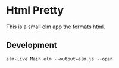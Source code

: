 # Html Pretty

This is a small elm app the formats html.

## Development

```
elm-live Main.elm --output=elm.js --open
```
